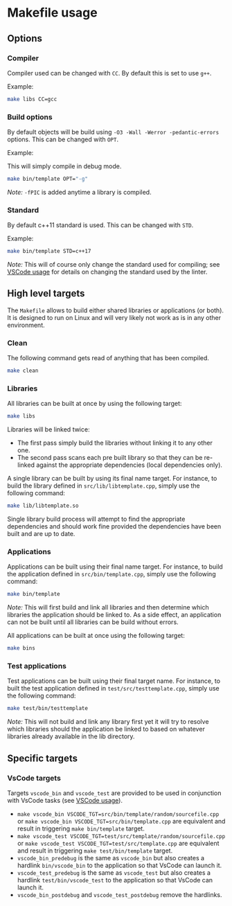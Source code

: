 # Makefile usage

## Options

### Compiler

Compiler used can be changed with `CC`. By default this is set to use `g++`.

Example:

```bash
make libs CC=gcc
```

### Build options

By default objects will be build using `-O3 -Wall -Werror -pedantic-errors`
options. This can be changed with `OPT`.

Example:

This will simply compile in debug mode.

```bash
make bin/template OPT="-g"
```

*Note:* `-fPIC` is added anytime a library is compiled.

### Standard

By default c++11 standard is used. This can be changed with `STD`.

Example:

```bash
make bin/template STD=c++17
```

*Note:* This will of course only change the standard used for compiling; see
[VSCode usage](VSCodeUsage.md) for details on changing the standard used by the
linter.

## High level targets

The `Makefile` allows to build either shared libraries or applications (or
both). It is designed to run on Linux and will very likely not work as is in
any other environment.

### Clean

The following command gets read of anything that has been compiled.

```bash
make clean
```

### Libraries

All libraries can be built at once by using the following target:

```bash
make libs
```

Libraries will be linked twice:

- The first pass simply build the libraries without linking it to any other
one.
- The second pass scans each pre built library so that they can be re-linked
against the appropriate dependencies (local dependencies only).

A single library can be built by using its final name target. For instance, to
build the library defined in `src/lib/libtemplate.cpp`, simply use the
following command:

```bash
make lib/libtemplate.so
```

Single library build process will attempt to find the appropriate dependencies
and should work fine provided the dependencies have been built and are up to
date.

### Applications

Applications can be built using their final name target. For instance,
to build the application defined in `src/bin/template.cpp`, simply use the
following command:

```bash
make bin/template
```

*Note:* This will first build and link all libraries and then determine which
libraries the application should be linked to. As a side effect, an application
can not be built until all libraries can be build without errors.

All applications can be built at once using the following target:

```bash
make bins
```

### Test applications

Test applications can be built using their final target name. For instance, to
built the test application defined in `test/src/testtemplate.cpp`, simply
use the following command:

```bash
make test/bin/testtemplate
```

*Note:* This will not build and link any library first yet it will try to
resolve which libraries should the application be linked to based on whatever
libraries already available in the lib directory.

## Specific targets

### VsCode targets

Targets `vscode_bin` and `vscode_test` are provided to be used in conjunction
with VsCode tasks (see [VSCode usage](VSCodeUsage.md)).

- `make vscode_bin VSCODE_TGT=src/bin/template/random/sourcefile.cpp` or
  `make vscode_bin VSCODE_TGT=src/bin/template.cpp` are equivalent and result
  in triggering `make bin/template` target.
- `make vscode_test VSCODE_TGT=test/src/template/random/sourcefile.cpp` or
  `make vscode_test VSCODE_TGT=test/src/template.cpp` are equivalent and result
  in triggering `make test/bin/template` target.
- `vscode_bin_predebug` is the same as `vscode_bin` but also creates a hardlink
  `bin/vscode_bin` to the application so that VsCode can launch it.
- `vscode_test_predebug` is the same as `vscode_test` but also creates a
  hardlink `test/bin/vscode_test` to the application so that VsCode can launch
  it.
- `vscode_bin_postdebug` and `vscode_test_postdebug` remove the hardlinks.
